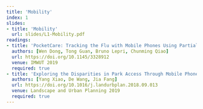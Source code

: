 ```yaml
---
title: 'Mobility'
index: 1
slides:
- title: 'Mobility'
  url: slides/L1-Mobility.pdf
readings:
- title: 'PocketCare: Tracking the Flu with Mobile Phones Using Partial Observations of Proximity and Symptoms'
  authors: [Wen Dong, Tong Guan, Bruno Lepri, Chunming Qiao]
  url: https://doi.org/10.1145/3328912
  venue: IMWUT 2019
  required: true
- title: 'Exploring the Disparities in Park Access Through Mobile Phone Data: Evidence from Shanghai, China'
  authors: [Yang Xiao, De Wang, Jia Fang]
  url: https://doi.org/10.1016/j.landurbplan.2018.09.013
  venue: Landscape and Urban Planning 2019
  required: true
---
```

